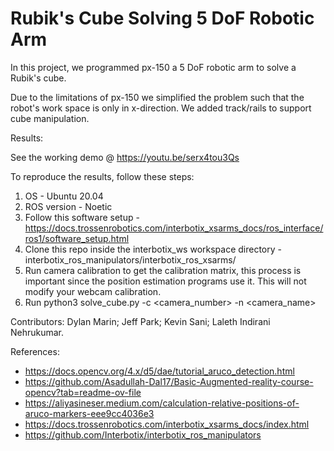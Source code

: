 # Rubik's Cube Solving 5 DoF Robotic Arm

In this project, we programmed px-150 a 5 DoF robotic arm to solve a Rubik's cube. 

Due to the limitations of px-150 we simplified the problem such that the robot's work space is only in x-direction. We added track/rails to support cube manipulation.

Results:

See the working demo  @ https://youtu.be/serx4tou3Qs

To reproduce the results, follow these steps:

1. OS - Ubuntu 20.04
2. ROS version - Noetic
3. Follow this software setup - https://docs.trossenrobotics.com/interbotix_xsarms_docs/ros_interface/ros1/software_setup.html
4. Clone this repo inside the interbotix_ws workspace directory - interbotix_ros_manipulators/interbotix_ros_xsarms/
5. Run camera calibration to get the calibration matrix, this process is important since the position estimation programs use it. This will not modify your webcam calibration.
6. Run python3 solve_cube.py -c <camera_number> -n <camera_name>

Contributors:
Dylan Marin; 
Jeff Park; 
Kevin Sani; 
Laleth Indirani Nehrukumar.

References:
- https://docs.opencv.org/4.x/d5/dae/tutorial_aruco_detection.html
- https://github.com/Asadullah-Dal17/Basic-Augmented-reality-course-opencv?tab=readme-ov-file
- https://aliyasineser.medium.com/calculation-relative-positions-of-aruco-markers-eee9cc4036e3
- https://docs.trossenrobotics.com/interbotix_xsarms_docs/index.html
- https://github.com/Interbotix/interbotix_ros_manipulators
